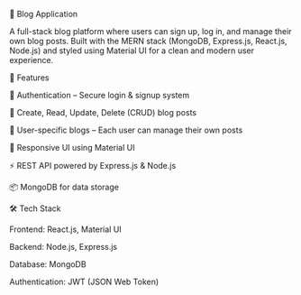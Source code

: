 📝 Blog Application

A full-stack blog platform where users can sign up, log in, and manage their own blog posts. Built with the MERN stack (MongoDB, Express.js, React.js, Node.js) and styled using Material UI for a clean and modern user experience.

🚀 Features

🔑 Authentication – Secure login & signup system

📝 Create, Read, Update, Delete (CRUD) blog posts

👤 User-specific blogs – Each user can manage their own posts

🎨 Responsive UI using Material UI

⚡ REST API powered by Express.js & Node.js

📦 MongoDB for data storage

🛠️ Tech Stack

Frontend: React.js, Material UI

Backend: Node.js, Express.js

Database: MongoDB

Authentication: JWT (JSON Web Token)